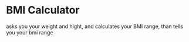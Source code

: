 # BMI Calculator

asks you your weight and hight, and  calculates your BMI range, than tells you your bmi range